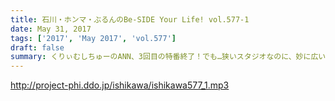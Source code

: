 ```yaml
---
title: 石川・ホンマ・ぶるんのBe-SIDE Your Life! vol.577-1
date: May 31, 2017
tags: ['2017', 'May 2017', 'vol.577']
draft: false
summary: くりぃむしちゅーのANN、3回目の特番終了！でも…狭いスタジオなのに、妙に広い…新コーナーも立ち上げます！MIURA
---
```


http://project-phi.ddo.jp/ishikawa/ishikawa577_1.mp3